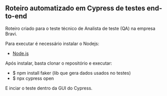 ## Roteiro automatizado em Cypress de testes end-to-end

Roteiro criado para o teste técnico de Analista de teste (QA) na empresa Bravi.

Para executar é necessário instalar o Nodejs:
* [Node.js](https://nodejs.org/en/download/)

Após instalar, basta clonar o repositório e executar:
* $ npm install faker (lib que gera dados usados no testes)
* $ npx cypress open

E inciar o teste dentro da GUI do Cypress.
